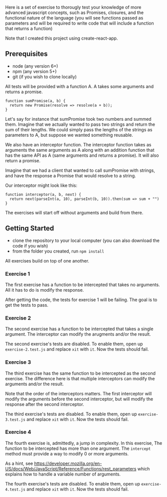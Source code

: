 Here is a set of exercise to thorougly test your knowledge of more advanced javascript concepts, such as Promises, closures, and the functional nature of the language (you will see functions passed as parameters and will be required to write code that will include a function that returns a function)

Note that I created this project using create-react-app. 

## Prerequisites

* node (any version 6+)
* npm (any version 5+)
* git (if you wish to clone locally)

All tests will be provided with a function A. A takes some arguments and returns a promise.

```
function sumPromise(a, b) { 
  return new Promise(resolve => resolve(a + b)); 
}
```

Let's say for instance that sumPromise took two numbers and summed them. Imagine that we actually wanted to pass two strings and return the sum of their lengths. We could simply pass the lengths of the strings as parameters to A, but suppose we wanted something reusable.

We also have an interceptor function. The interceptor function takes as arguments the same arguments as A along with an addition function that has the same API as A (same arguments and returns a promise). It will also return a promise.

Imagine that we had a client that wanted to call sumPromise with strings, and have the response a Promise that would resolve to a string.

Our interceptor might look like this:

```
function interceptor(a, b, next) {
  return next(parseInt(a, 10), parseInt(b, 10)).then(sum => sum + "")
}
```

The exercises will start off without arguments and build from there.

## Getting Started

* clone the repository to your local computer (you can also download the code if you wish)
* from the folder you created, run `npm install`

All exercises build on top of one another.

### Exercise 1

The first exercise has a function to be intercepted that takes no arguments. All it has to do
is modify the response.

After getting the code, the tests for exercise 1 will be failing. The goal is to get the tests to pass.

### Exercise 2

The second exercise has a function to be intercepted that takes a single argument. The interceptor can modify the arugments and/or the result.

The second exercise's tests are disabled. To enable them, open up `exercise-2.test.js` and replace `xit` with `it`. Now the tests should fail.

### Exercise 3

The third exercise has the same function to be intercepted as the second exercise. The difference here is that multiple interceptors can modify the arguments and/or the result.

Note that the order of the interceptors matters. The first interceptor will modify the arguments before the second interceptor, but will modify the response after the second interceptor.

The third exercise's tests are disabled. To enable them, open up `exercise-3.test.js` and replace `xit` with `it`. Now the tests should fail.

### Exercise 4

The fourth exercise is, admittedly, a jump in complexity. In this exercise, The function to be intercepted has more than one argument. The `intercept` method must provide a way to modify 0 or more arguments.

As a hint, see https://developer.mozilla.org/en-US/docs/Web/JavaScript/Reference/Functions/rest_parameters which explains how to handle a variable number of arguments.

The fourth exercise's tests are disabled. To enable them, open up `exercise-4.test.js` and replace `xit` with `it`. Now the tests should fail.